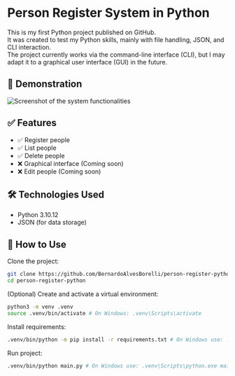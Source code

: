 # Person Register System in Python

This is my first Python project published on GitHub.  
It was created to test my Python skills, mainly with file handling, JSON, and CLI interaction.  
The project currently works via the command-line interface (CLI), but I may adapt it to a graphical user interface (GUI) in the future.

## 📸 Demonstration

![Screenshot of the system functionalities](https://drive.google.com/uc?id=1GrPOG0AeACzy70wBmtI56OM9xbi9_rRR)

## ✅ Features

- ✅ Register people  
- ✅ List people  
- ✅ Delete people  
- ❌ Graphical interface (Coming soon)  
- ❌ Edit people (Coming soon)  

## 🛠️ Technologies Used

- Python 3.10.12  
- JSON (for data storage)  

## 🚀 How to Use

Clone the project:

```bash
git clone https://github.com/BernardoAlvesBorelli/person-register-python.git
cd person-register-python
```

(Optional) Create and activate a virtual environment:
```bash
python3 -m venv .venv
source .venv/bin/activate # On Windows: .venv\Scripts\activate
```

Install requirements:
```bash
.venv/bin/python -m pip install -r requirements.txt # On Windows use: .venv\Scripts\python.exe -m pip install -r requirements.txt
```

Run project:
```bash
.venv/bin/python main.py # On Windows use: .venv\Scripts\python.exe main.py
```